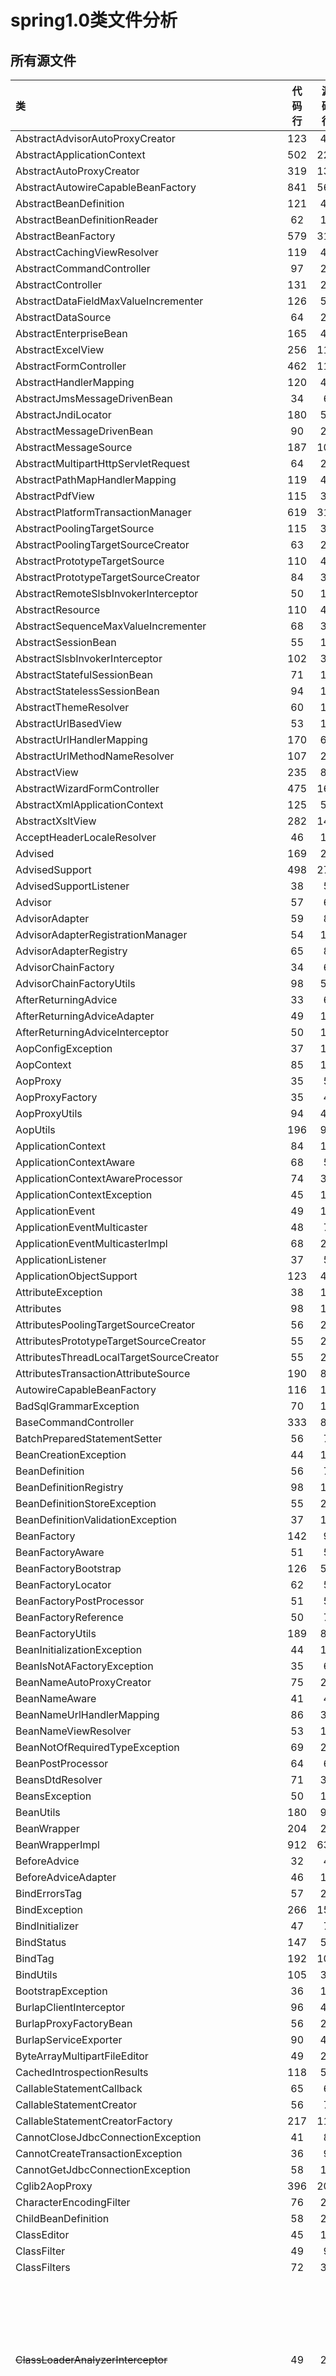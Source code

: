 # spring1.0类文件分析

## 所有源文件
| 类 |代码行|源码行|描述|
|:---|:---:|:---:|:---|
|AbstractAdvisorAutoProxyCreator|123|48|
|AbstractApplicationContext|502|224|
|AbstractAutoProxyCreator|319|134|
|AbstractAutowireCapableBeanFactory|841|565|
|AbstractBeanDefinition|121|42|
|AbstractBeanDefinitionReader|62|17|
|AbstractBeanFactory|579|319|
|AbstractCachingViewResolver|119|47|
|AbstractCommandController|97|25|
|AbstractController|131|27|
|AbstractDataFieldMaxValueIncrementer|126|55|
|AbstractDataSource|64|21|
|AbstractEnterpriseBean|165|44|
|AbstractExcelView|256|111|
|AbstractFormController|462|117|
|AbstractHandlerMapping|120|47|
|AbstractJmsMessageDrivenBean|34|6|
|AbstractJndiLocator|180|59|
|AbstractMessageDrivenBean|90|21|
|AbstractMessageSource|187|102|
|AbstractMultipartHttpServletRequest|64|29|
|AbstractPathMapHandlerMapping|119|43|
|AbstractPdfView|115|38|
|AbstractPlatformTransactionManager|619|312|
|AbstractPoolingTargetSource|115|36|
|AbstractPoolingTargetSourceCreator|63|23|
|AbstractPrototypeTargetSource|110|48|
|AbstractPrototypeTargetSourceCreator|84|34|
|AbstractRemoteSlsbInvokerInterceptor|50|15|
|AbstractResource|110|42|
|AbstractSequenceMaxValueIncrementer|68|36|
|AbstractSessionBean|55|12|
|AbstractSlsbInvokerInterceptor|102|38|
|AbstractStatefulSessionBean|71|11|
|AbstractStatelessSessionBean|94|19|
|AbstractThemeResolver|60|17|
|AbstractUrlBasedView|53|15|
|AbstractUrlHandlerMapping|170|63|
|AbstractUrlMethodNameResolver|107|28|
|AbstractView|235|89|
|AbstractWizardFormController|475|160|
|AbstractXmlApplicationContext|125|50|
|AbstractXsltView|282|140|
|AcceptHeaderLocaleResolver|46|13|
|Advised|169|22|
|AdvisedSupport|498|278|
|AdvisedSupportListener|38|5|
|Advisor|57|6|
|AdvisorAdapter|59|8|
|AdvisorAdapterRegistrationManager|54|16|
|AdvisorAdapterRegistry|65|8|
|AdvisorChainFactory|34|6|
|AdvisorChainFactoryUtils|98|50|
|AfterReturningAdvice|33|6|
|AfterReturningAdviceAdapter|49|14|
|AfterReturningAdviceInterceptor|50|15|
|AopConfigException|37|10|
|AopContext|85|15|
|AopProxy|35|5|
|AopProxyFactory|35|4|
|AopProxyUtils|94|48|
|AopUtils|196|98|
|ApplicationContext|84|11|
|ApplicationContextAware|68|5|
|ApplicationContextAwareProcessor|74|33|
|ApplicationContextException|45|10|
|ApplicationEvent|49|12|
|ApplicationEventMulticaster|48|7|
|ApplicationEventMulticasterImpl|68|25|
|ApplicationListener|37|5|
|ApplicationObjectSupport|123|44|
|AttributeException|38|10|
|Attributes|98|12|
|AttributesPoolingTargetSourceCreator|56|26|
|AttributesPrototypeTargetSourceCreator|55|23|
|AttributesThreadLocalTargetSourceCreator|55|23|
|AttributesTransactionAttributeSource|190|86|
|AutowireCapableBeanFactory|116|17|
|BadSqlGrammarException|70|18|
|BaseCommandController|333|84|
|BatchPreparedStatementSetter|56|7|
|BeanCreationException|44|16|
|BeanDefinition|56|7|
|BeanDefinitionRegistry|98|14|
|BeanDefinitionStoreException|55|23|
|BeanDefinitionValidationException|37|10|
|BeanFactory|142|9|
|BeanFactoryAware|51|5|
|BeanFactoryBootstrap|126|55|
|BeanFactoryLocator|62|5|
|BeanFactoryPostProcessor|51|5|
|BeanFactoryReference|50|7|
|BeanFactoryUtils|189|85|
|BeanInitializationException|44|10|
|BeanIsNotAFactoryException|35|6|
|BeanNameAutoProxyCreator|75|28|
|BeanNameAware|41|4|
|BeanNameUrlHandlerMapping|86|37|
|BeanNameViewResolver|53|11|
|BeanNotOfRequiredTypeException|69|26|
|BeanPostProcessor|64|6|
|BeansDtdResolver|71|33|
|BeansException|50|10|
|BeanUtils|180|92|
|BeanWrapper|204|24|
|BeanWrapperImpl|912|631|
|BeforeAdvice|32|4|
|BeforeAdviceAdapter|46|14|
|BindErrorsTag|57|23|
|BindException|266|157|
|BindInitializer|47|7|
|BindStatus|147|51|
|BindTag|192|100|
|BindUtils|105|35|
|BootstrapException|36|10|
|BurlapClientInterceptor|96|48|
|BurlapProxyFactoryBean|56|20|
|BurlapServiceExporter|90|42|
|ByteArrayMultipartFileEditor|49|21|
|CachedIntrospectionResults|118|58|
|CallableStatementCallback|65|6|
|CallableStatementCreator|56|7|
|CallableStatementCreatorFactory|217|118|
|CannotCloseJdbcConnectionException|41|8|
|CannotCreateTransactionException|36|9|
|CannotGetJdbcConnectionException|58|15|
|Cglib2AopProxy|396|205|
|CharacterEncodingFilter|76|23|
|ChildBeanDefinition|58|21|
|ClassEditor|45|17|
|ClassFilter|49|9|
|ClassFilters|72|38|
|~~ClassLoaderAnalyzerInterceptor~~|49|20|动态代理，打印类加载器继承体系的日志信息
|~~ClassLoaderUtils~~|66|22|类加载器的继承体系获取|
|ClassPathResource|118|61|
|ClassPathXmlApplicationContext|82|23|
|CleanupFailureDataAccessException|38|6|
|ClobStringType|118|61|
|CommonsAttributes|88|25|
|CommonsDbcpNativeJdbcExtractor|106|56|
|CommonsLogFactoryBean|61|22|
|CommonsLoggingLogSystem|55|26|
|CommonsMultipartFile|129|80|
|CommonsMultipartResolver|270|137|
|CommonsPathMapHandlerMapping|78|20|
|CommonsPoolTargetSource|126|50|
|ComponentControllerSupport|88|35|
|ComposablePointcut|87|43|
|ConcurrencyThrottleInterceptor|85|45|
|ConfigurableApplicationContext|83|11|
|ConfigurableBeanFactory|118|15|
|ConfigurableListableBeanFactory|40|6|
|ConfigurableWebApplicationContext|70|9|
|ConnectionHolder|50|12|
|ConsoleListener|40|8|
|ConstantException|49|9|
|Constants|213|91|
|ConstructorArgumentValues|202|86|
|ContextBeanFactoryReference|48|19|
|ContextClosedEvent|41|11|
|ContextJndiBeanFactoryLocator|42|10|
|ContextLoader|182|81|
|ContextLoaderListener|66|16|
|ContextLoaderServlet|114|28|
|ContextRefreshedEvent|41|11|
|ContextResourceEditor|50|13|
|ContextSingletonBeanFactoryLocator|132|49|
|ControlFlow|37|6|
|ControlFlowFactory|154|66|
|ControlFlowPointcut|99|42|
|Controller|77|7|
|CookieLocaleResolver|152|75|
|CookieThemeResolver|131|58|
|CosMailSenderImpl|96|53|
|CosMultipartHttpServletRequest|172|113|
|CosMultipartResolver|240|119|
|CronTriggerBean|101|41|
|CustomBooleanEditor|68|21|
|CustomDateEditor|87|29|
|CustomEditorConfigurer|110|51|
|CustomNumberEditor|118|63|
|DataAccessException|58|10|
|DataAccessResourceFailureException|44|9|
|DatabaseStartupValidator|157|84|
|DataBinder|261|103|
|DataFieldMaxValueIncrementer|56|7|
|DataIntegrityViolationException|38|6|
|DataRetrievalFailureException|36|9|
|DataSourceTransactionManager|286|168|
|DataSourceTransactionObject|79|29|
|DataSourceUtils|257|125|
|DeadlockLoserDataAccessException|36|6|
|DebugInterceptor|52|17|
|DefaultAdvisorAdapterRegistry|84|50|
|DefaultAdvisorAutoProxyCreator|115|45|
|DefaultAopProxyFactory|51|17|
|DefaultBeanFactoryReference|46|17|
|DefaultIntroductionAdvisor|111|63|
|DefaultListableBeanFactory|266|174|
|DefaultLobHandler|133|76|
|DefaultLocatorFactory|49|11|
|DefaultMessageSourceResolvable|137|69|
|DefaultMultipartHttpServletRequest|67|26|
|DefaultPointcutAdvisor|95|50|
|DefaultPropertiesPersister|330|226|
|DefaultResourceLoader|70|22|
|DefaultTransactionAttribute|65|20|
|DefaultTransactionDefinition|180|86|
|DefaultTransactionStatus|122|45|
|DefaultXmlBeanDefinitionParser|595|450|
|DelegatingIntroductionInterceptor|137|46|
|DispatcherServlet|564|296|
|DisposableBean|44|4|
|DriverManagerDataSource|156|71|
|DynamicMethodMatcher|41|11|
|DynamicMethodMatcherPointcutAdvisor|77|41|
|ErrorCoded|43|4|
|Errors|171|23|
|EscapedErrors|163|102|
|EventPublicationInterceptor|57|22|
|ExpectedLookupTemplate|59|17|
|ExpressionEvaluationUtils|131|43|
|FactoryBean|68|6|工厂bean
|FactoryBeanCircularReferenceException|38|6|
|FatalBeanException|45|9|
|FieldError|102|35|
|FileCopyUtils|155|83|
|FileEditor|39|11|
|FileSystemResource|72|30|
|FileSystemXmlApplicationContext|98|31|
|FilterConfigPropertyValues|107|50|
|FixedThemeResolver|44|11|
|FormatHelper|175|74|
|FrameworkServlet|397|180|
|FreeMarkerConfig|42|5|
|FreeMarkerConfigurationFactory|219|85|
|FreeMarkerConfigurationFactoryBean|63|23|
|FreeMarkerConfigurer|96|22|
|FreeMarkerTemplateUtils|49|13|
|FreeMarkerView|180|72|
|GenericFilterBean|141|50|
|GlobalAdvisorAdapterRegistry|42|9|
|HandlerAdapter|84|8|
|HandlerExceptionResolver|48|7|
|HandlerExecutionChain|70|18|
|HandlerInterceptor|117|11|
|HandlerInterceptorAdapter|46|17|
|HandlerMapping|70|5|
|HashMapCachingAdvisorChainFactory|78|32|
|HessianClientInterceptor|99|51|
|HessianProxyFactoryBean|56|20|
|HessianServiceExporter|91|43|
|HeuristicCompletionException|63|27|
|HibernateAccessor|242|79|
|HibernateCallback|71|7|
|HibernateDaoSupport|163|55|
|HibernateInterceptor|118|42|
|HibernateJdbcException|44|12|
|HibernateObjectRetrievalFailureException|51|20|
|HibernateOperations|472|57|
|HibernateOptimisticLockingFailureException|35|8|
|HibernateQueryException|41|11|
|HibernateSystemException|39|8|
|HibernateTemplate|585|396|
|HibernateTransactionManager|550|307|
|HibernateTransactionObject|96|39|
|HierarchicalBeanFactory|39|4|
|HierarchicalMessageSource|41|5|
|HierarchicalThemeSource|41|5|
|HotSwappableTargetSource|98|35|
|HsqlMaxValueIncrementer|166|77|
|HtmlEscapeTag|81|30|
|HtmlUtils|700|609|
|HttpServletBean|102|35|
|IllegalTransactionStateException|36|9|
|IncorrectUpdateSemanticsDataAccessException|53|10|
|InitializingBean|49|4|初始化bean接口
|InputStreamResource|79|32|
|InputStreamSource|38|6|
|InterceptorAndDynamicMethodMatcher|42|11|
|InternalPathMethodNameResolver|51|15|
|InternalResourceView|141|60|
|InternalResourceViewResolver|58|9|
|IntroductionAdvisor|56|7|
|IntroductionInterceptor|40|5|
|InvalidDataAccessApiUsageException|48|9|
|InvalidDataAccessResourceUsageException|44|9|
|InvalidIsolationLevelException|32|6|
|InvalidTimeoutException|38|11|
|JavaMailSender|91|11|
|JavaMailSenderImpl|269|157|
|JaxRpcPortClientInterceptor|318|162|
|JaxRpcPortProxyFactoryBean|68|20|
|JBossNativeJdbcExtractor|95|52|
|JdbcAccessor|90|27|
|JdbcBeanDefinitionReader|91|34|
|JdbcDaoSupport|127|44|
|JdbcOperations|423|39|
|JdbcTemplate|838|605|
|JdbcUpdateAffectedIncorrectNumberOfRowsException|53|20|
|JdbcUtils|140|67|
|JdkDynamicAopProxy|227|95|
|JdkVersion|58|19|
|JdoAccessor|158|54|
|JdoCallback|69|6|
|JdoDaoSupport|151|50|
|JdoDialect|87|10|
|JdoInterceptor|107|33|
|JdoSystemException|39|8|
|JdoTemplate|146|39|
|JdoTransactionManager|357|210|
|JdoTransactionObject|73|25|
|JdoUsageException|39|8|
|JndiBeanFactoryLocator|90|37|
|JndiCallback|49|6|
|JndiObjectFactoryBean|65|17|
|JndiTemplate|161|70|
|JndiTemplateEditor|51|20|
|JobDetailAwareTrigger|47|5|
|JobDetailBean|63|23|
|JotmFactoryBean|114|36|
|JstlUtils|65|22|
|JstlView|47|11|
|JtaTransactionManager|423|242|
|LastModified|46|5|
|ListableBeanFactory|116|11|
|ListFactoryBean|101|52|
|LobCreator|129|21|
|LobHandler|127|13|
|LocalDataSourceConnectionProvider|93|44|
|LocaleChangeInterceptor|64|27|
|LocaleEditor|41|13|
|LocaleResolver|59|8|
|LocalJaxRpcServiceFactory|157|64|
|LocalJaxRpcServiceFactoryBean|59|21|
|LocalPersistenceManagerFactoryBean|182|69|
|LocalSessionFactoryBean|568|229|
|LocalSlsbInvokerInterceptor|85|37|
|LocalStatelessSessionProxyFactoryBean|98|29|
|LocalTransactionManagerLookup|73|21|
|Log4jConfigListener|51|11|
|Log4jConfigServlet|71|20|
|Log4jConfigurer|86|30|
|Log4jWebConfigurer|113|34|
|MailAuthenticationException|39|12|
|MailException|36|10|
|MailParseException|39|12|
|MailSender|49|5|
|MailSendException|118|65|
|ManagedList|30|4|
|ManagedMap|30|4|
|ManagedSet|29|4|
|MapFactoryBean|101|52|
|MappingSqlQuery|79|16|
|MappingSqlQueryWithParameters|132|38|
|MatchAlwaysTransactionAttributeSource|51|11|
|MessageSource|81|7|
|MessageSourceAccessor|173|47|
|MessageSourceResolvable|50|6|
|MessageSourceResourceBundle|67|25|
|MessageTag|151|80|
|MethodBeforeAdvice|42|5|
|MethodBeforeAdviceInterceptor|49|14|
|MethodInvocationException|42|10|
|MethodInvocationFactory|38|10|
|MethodInvoker|226|92|方法反射调用
|MethodInvokingFactoryBean|121|33|方法反射调用的工厂bean
|MethodInvokingJobDetailFactoryBean|144|71|
|MethodInvokingTimerTaskFactoryBean|105|48|
|MethodMapTransactionAttributeSource|162|82|
|MethodMatcher|105|18|
|MethodMatchers|93|47|
|MethodNameResolver|41|5|
|MimeMessageHelper|422|233|
|MimeMessagePreparator|54|7|
|ModelAndView|200|67|
|ModelAndViewDefiningException|58|15|
|MultiActionController|426|195|
|MultipartException|37|10|
|MultipartFile|106|14|
|MultipartFilter|133|57|
|MultipartHttpServletRequest|65|9|
|MultipartResolver|78|7|
|MutablePropertyValues|181|91|
|MutableSortDefinition|126|75|
|MySQLMaxValueIncrementer|174|77|
|NameMatchMethodPointcut|73|24|
|NameMatchMethodPointcutAdvisor|69|33|
|NameMatchTransactionAttributeSource|113|52|
|NativeJdbcExtractor|162|18|
|NestedCheckedException|117|43|
|NestedRuntimeException|117|43|
|NoRollbackRuleAttribute|51|12|
|NoSuchBeanDefinitionException|71|20|
|NoSuchMessageException|45|10|
|NoSuchRequestHandlingMethodException|45|17|
|NoTransactionException|38|9|
|NotWritablePropertyException|40|9|
|NullValueInNestedPathException|55|16|
|ObjectError|59|18|
|ObjectOptimisticLockingFailureException|73|22|
|ObjectRetrievalFailureException|72|21|
|ObjectUtils|40|6|
|OncePerRequestFilter|111|33|
|OpenSessionInViewFilter|171|60|
|OpenSessionInViewInterceptor|127|46|
|OptimisticLockingFailureException|35|9|
|OracleLobHandler|421|264|
|OracleSequenceMaxValueIncrementer|51|14|
|OrderComparator|47|14|
|Ordered|45|4|
|PagedListHolder|284|111|
|PagedListSourceProvider|46|6|
|ParameterizableViewController|92|21|
|ParameterMapper|46|7|
|ParameterMethodNameResolver|66|22|
|PathMap|50|10|
|PathMatcher|330|215|
|PerformanceMonitorInterceptor|55|20|
|PerformanceMonitorListener|56|23|
|PersistenceManagerFactoryUtils|171|86|
|PersistenceManagerHolder|49|13|
|PlatformTransactionManager|76|7|
|Pointcut|53|16|
|PointcutAdvisor|30|4|
|Pointcuts|65|28|
|PoolingAttribute|36|10|
|PoolingConfig|32|6|
|PostgreSQLSequenceMaxValueIncrementer|49|14|
|PreferencesPlaceholderConfigurer|95|32|
|PreparedStatementCallback|68|6|
|PreparedStatementCreator|57|7|
|PreparedStatementCreatorFactory|193|94|
|PreparedStatementSetter|52|6|
|PropertiesBeanDefinitionReader|389|181|
|PropertiesEditor|90|39|
|PropertiesFactoryBean|193|91|
|PropertiesMethodNameResolver|80|30|
|PropertiesPersister|82|13|
|PropertyAccessException|50|17|
|PropertyAccessExceptionsException|135|68|
|PropertyComparator|113|60|
|PropertyOverrideConfigurer|81|26|
|PropertyPlaceholderConfigurer|370|193|
|PropertyResourceConfigurer|150|71|
|PropertyValue|93|35|
|PropertyValues|56|7|
|PropertyValuesEditor|51|13|
|PrototypeAttribute|27|3|
|PrototypeTargetSource|35|8|
|ProxyConfig|197|58|
|ProxyFactory|80|27|
|ProxyFactoryBean|401|198|
|QuartzJobBean|63|15|
|QuickTargetSourceCreator|58|26|
|RdbmsOperation|259|112|
|RedirectView|147|61|
|ReflectiveMethodInvocation|172|69|
|RefreshablePagedListHolder|177|51|
|RegexpMethodPointcut|131|51|
|RegexpMethodPointcutAdvisor|69|33|
|ReloadableResourceBundleMessageSource|460|238|
|RemoteAccessException|55|7|
|RemoteAccessor|59|16|
|RemoteExporter|107|43|
|RemoteInvocation|95|38|
|RequestContext|288|117|
|RequestContextAwareTag|115|47|
|RequestContextUtils|143|58|
|RequestHandledEvent|91|49|
|RequestUtils|249|149|
|Resource|72|11|
|ResourceBundleMessageSource|160|69|
|ResourceBundleThemeSource|105|56|
|ResourceBundleViewResolver|112|46|
|ResourceEditor|91|33|
|ResourceEntityResolver|85|40|
|ResourceFactoryBean|56|18|
|ResourceHolderSupport|94|28|
|ResourceLoader|58|5|
|ResourceLoaderAware|54|5|
|ResourceServlet|79|32|
|ResponseTimeMonitor|55|7|
|ResponseTimeMonitorImpl|132|47|
|ResultReader|36|5|
|ResultSetExtractor|51|6|
|RmiClientInterceptor|157|82|
|RmiInvocationHandler|51|9|
|RmiInvocationWrapper|51|16|
|RmiProxyFactoryBean|78|22|
|RmiServiceExporter|207|93|
|RollbackRuleAttribute|103|33|
|RootBeanDefinition|343|150|
|RootClassFilter|38|11|
|RowCallbackHandler|43|6|
|RowCountCallbackHandler|122|37|
|RowMapper|43|6|
|RuleBasedTransactionAttribute|112|59|
|RuntimeBeanReference|48|13|
|ScheduledTimerTask|124|40|
|SchedulerFactoryBean|294|132|
|ServletConfigPropertyValues|74|31|
|ServletContextAware|45|5|
|ServletContextAwareProcessor|68|26|
|ServletContextResource|98|42|
|ServletEndpointSupport|132|47|
|ServletRequestBindingException|36|10|
|ServletRequestDataBinder|108|39|
|ServletRequestParameterPropertyValues|71|16|
|SessionFactoryUtils|359|196|
|SessionHolder|69|27|
|SessionLocaleResolver|58|16|
|SessionRequiredException|37|10|
|SessionThemeResolver|56|14|
|SetFactoryBean|102|52|
|SimpleControllerHandlerAdapter|55|20|
|SimpleFormController|266|64|
|SimpleMailMessage|150|84|
|SimpleMappingExceptionResolver|149|68|
|SimpleNamingContext|329|210|
|SimpleNamingContextBuilder|164|47|
|SimpleNativeJdbcExtractor|133|57|
|SimpleRemoteSlsbInvokerInterceptor|131|60|
|SimpleRemoteStatelessSessionProxyFactoryBean|109|29|
|SimpleTheme|47|17|
|SimpleTriggerBean|131|49|
|SimpleUrlHandlerMapping|89|30|
|SingleConnectionDataSource|172|69|
|SingletonBeanFactoryLocator|533|306|
|SingletonTargetSource|75|32|
|SmartDataSource|53|6|
|SortDefinition|41|6|
|SpringResourceLoader|100|51|
|SpringTemplateLoader|83|36|
|SqlCall|146|57|
|SQLErrorCodes|125|47|
|SQLErrorCodesFactory|221|123|
|SQLErrorCodeSQLExceptionTranslator|176|73|
|SQLExceptionTranslator|48|6|
|SqlFunction|219|84|
|SqlMapCallback|65|7|
|SqlMapClientCallback|68|6|
|SqlMapClientDaoSupport|99|35|
|SqlMapClientFactoryBean|88|39|
|SqlMapClientOperations|69|22|
|SqlMapClientTemplate|237|139|
|SqlMapDaoSupport|98|34|
|SqlMapFactoryBean|88|39|
|SqlMapOperations|69|24|
|SqlMapTemplate|224|122|
|SqlOperation|128|45|
|SqlOutParameter|94|41|
|SqlParameter|129|58|
|SqlProvider|40|4|
|SqlQuery|320|100|
|SqlReturnResultSet|74|29|
|SQLStateSQLExceptionTranslator|92|50|
|SqlUpdate|185|56|
|SQLWarningException|51|11|
|StatementCallback|61|6|
|StaticApplicationContext|104|37|
|StaticListableBeanFactory|147|104|
|StaticMessageSource|62|21|
|StaticMethodMatcher|38|11|
|StaticMethodMatcherPointcut|41|12|
|StaticMethodMatcherPointcutAdvisor|68|33|
|StaticWebApplicationContext|90|44|
|StopWatch|293|132|
|StoredProcedure|128|36|
|StringArrayPropertyEditor|41|13|
|StringMultipartFileEditor|69|29|
|StringTrimmerEditor|57|22|
|StringUtils|363|175|
|TagUtils|75|26|
|TargetSource|41|7|
|TargetSourceCreator|45|6|
|Theme|45|6|
|ThemeChangeInterceptor|59|23|
|ThemeResolver|65|7|
|ThemeSource|38|4|
|ThemeTag|61|13|
|ThreadLocalAttribute|28|3|
|ThreadLocalTargetSource|140|61|
|ThreadLocalTargetSourceStats|41|6|
|ThrowawayController|67|5|
|ThrowawayControllerHandlerAdapter|50|22|
|ThrowsAdvice|36|4|
|ThrowsAdviceAdapter|45|13|
|ThrowsAdviceInterceptor|134|80|
|TilesConfigurer|133|44|
|TilesJstlView|48|11|
|TilesView|203|82|
|TimerFactoryBean|124|50|
|TimerTaskExecutionException|27|7|
|TransactionAttribute|40|5|
|TransactionAttributeEditor|89|41|
|TransactionAttributeSource|41|5|
|TransactionAttributeSourceAdvisor|54|18|
|TransactionAttributeSourceEditor|84|29|
|TransactionCallback|55|5|
|TransactionCallbackWithoutResult|56|9|
|TransactionDefinition|145|22|
|TransactionException|37|10|
|TransactionInterceptor|222|112|
|TransactionProxyFactoryBean|268|117|
|TransactionStatus|59|6|
|TransactionSynchronization|89|11|
|TransactionSynchronizationAdapter|43|13|
|TransactionSynchronizationManager|219|82|
|TransactionSystemException|35|9|
|TransactionTemplate|149|56|
|TransactionUsageException|36|9|
|TransformTag|125|58|
|TypeMismatchDataAccessException|37|6|
|TypeMismatchException|53|25|
|UiApplicationContextUtils|74|29|
|UncategorizedDataAccessException|39|6|
|UncategorizedSQLException|59|16|
|UnexpectedRollbackException|32|6|
|UnionPointcut|79|33|
|UnknownAdviceTypeException|33|7|
|UnsatisfiedDependencyException|41|13|
|UpdatableSqlQuery|118|38|
|UrlBasedRemoteAccessor|44|10|
|UrlBasedViewResolver|138|46|
|URLEditor|44|17|
|UrlFilenameViewController|57|31|
|UrlPathHelper|257|89|
|UrlResource|75|33|
|UserRoleAuthorizationInterceptor|73|27|
|ValidationUtils|74|27|
|Validator|42|5|
|VelocityConfig|39|5|
|VelocityConfigurer|93|22|
|VelocityEngineFactory|251|108|
|VelocityEngineFactoryBean|64|23|
|VelocityEngineUtils|133|58|
|VelocityView|320|133|
|VelocityViewResolver|102|31|
|View|56|7|
|ViewResolver|46|5|
|WebApplicationContext|63|8|
|WebApplicationContextUtils|74|29|
|WebApplicationObjectSupport|62|20|
|WebAppRootListener|62|10|
|WebContentGenerator|249|95|
|WebContentInterceptor|56|20|
|WebSphereTransactionManagerFactoryBean|68|27|
|WebUtils|260|123|
|XAPoolNativeJdbcExtractor|86|44|
|XmlBeanDefinitionParser|56|9|
|XmlBeanDefinitionReader|188|96|
|XmlBeanFactory|87|20|
|XmlViewResolver|107|43|
|XmlWebApplicationContext|166|76|
